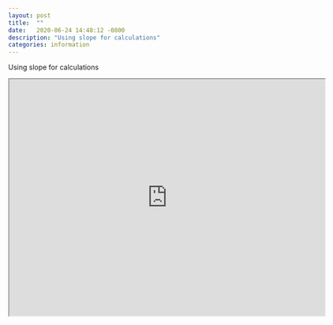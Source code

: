 ```yaml
---
layout: post
title:  ""
date:   2020-06-24 14:48:12 -0800
description: "Using slope for calculations"
categories: information
---
```

Using slope for calculations
<iframe src="https://drive.google.com/file/d/1HigEIB4IuXcFbhcxurQlZ8ShJp-O_Nys/preview" width="640" height="480"></iframe>